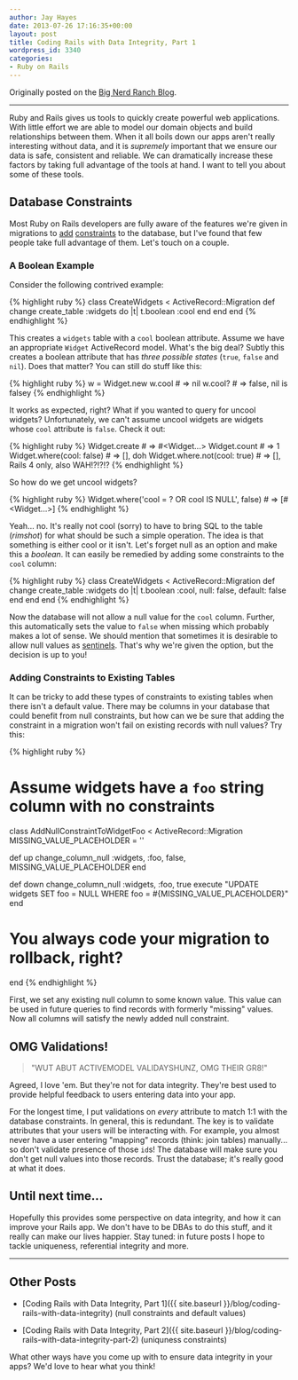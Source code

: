 ```yaml
---
author: Jay Hayes
date: 2013-07-26 17:16:35+00:00
layout: post
title: Coding Rails with Data Integrity, Part 1
wordpress_id: 3340
categories:
- Ruby on Rails
---
```


Originally posted on the [Big Nerd Ranch Blog](http://www.bignerdranch.com/blog/coding-rails-with-data-integrity).

---

Ruby and Rails gives us tools to quickly create powerful web applications. With little effort we are able to model our domain objects and build relationships between them. When it all boils down our apps aren't really interesting without data, and it is _supremely_ important that we ensure our data is safe, consistent and reliable. We can dramatically increase these factors by taking full advantage of the tools at hand. I want to tell you about some of these tools.


## Database Constraints


Most Ruby on Rails developers are fully aware of the features we're given in migrations to [add](http://api.rubyonrails.org/classes/ActiveRecord/ConnectionAdapters/TableDefinition.html#method-i-column) [constraints](http://api.rubyonrails.org/classes/ActiveRecord/ConnectionAdapters/SchemaStatements.html#method-i-add_index) to the database, but I've found that few people take full advantage of them. Let's touch on a couple.


### A Boolean Example


Consider the following contrived example:

{% highlight ruby %}
class CreateWidgets < ActiveRecord::Migration
  def change
    create_table :widgets do |t|
      t.boolean :cool
    end
  end
end
{% endhighlight %}


This creates a `widgets` table with a `cool` boolean attribute. Assume we have an appropriate `Widget` ActiveRecord model. What's the big deal? Subtly this creates a boolean attribute that has _three possible states_ (`true`, `false` and `nil`). Does that matter? You can still do stuff like this:


{% highlight ruby %}
w = Widget.new
w.cool  # => nil
w.cool? # => false, nil is falsey
{% endhighlight %}


It works as expected, right? What if you wanted to query for uncool widgets? Unfortunately, we can't assume uncool widgets are widgets whose `cool` attribute is `false`. Check it out:


{% highlight ruby %}
Widget.create                # => #<Widget...>
Widget.count                 # => 1
Widget.where(cool: false)    # => [], doh
Widget.where.not(cool: true) # => [], Rails 4 only, also WAH!?!?!?
{% endhighlight %}


So how do we get uncool widgets?


{% highlight ruby %}
Widget.where('cool = ? OR cool IS NULL', false) # => [#<Widget...>]
{% endhighlight %}


Yeah... no. It's really not cool (sorry) to have to bring SQL to the table (*rimshot*) for what should be such a simple operation. The idea is that something is either cool or it isn't. Let's forget null as an option and make this a _boolean_. It can easily be remedied by adding some constraints to the `cool` column:


{% highlight ruby %}
class CreateWidgets < ActiveRecord::Migration
  def change
    create_table :widgets do |t|
      t.boolean :cool, null: false, default: false
    end
  end
end
{% endhighlight %}


Now the database will not allow a null value for the `cool` column. Further, this automatically sets the value to `false` when missing which probably makes a lot of sense. We should mention that sometimes it is desirable to allow null values as [sentinels](http://en.wikipedia.org/wiki/Sentinel_value). That's why we're given the option, but the decision is up to you!


### Adding Constraints to Existing Tables


It can be tricky to add these types of constraints to existing tables when there isn't a default value. There may be columns in your database that could benefit from null constraints, but how can we be sure that adding the constraint in a migration won't fail on existing records with null values? Try this:

{% highlight ruby %}
# Assume widgets have a `foo` string column with no constraints
class AddNullConstraintToWidgetFoo < ActiveRecord::Migration
  MISSING_VALUE_PLACEHOLDER = '<missing>'

  def up
    change_column_null :widgets, :foo, false, MISSING_VALUE_PLACEHOLDER
  end

  def down
    change_column_null :widgets, :foo, true
    execute "UPDATE widgets SET foo = NULL WHERE foo = #{MISSING_VALUE_PLACEHOLDER}"
  end
  # You always code your migration to rollback, right?
end
{% endhighlight %}


First, we set any existing null column to some known value. This value can be used in future queries to find records with formerly "missing" values. Now all columns will satisfy the newly added null constraint.


## OMG Validations!




> "WUT ABUT ACTIVEMODEL VALIDAYSHUNZ, OMG THEIR GR8!"


Agreed, I love 'em. But they're not for data integrity. They're best used to provide helpful feedback to users entering data into your app.

For the longest time, I put validations on _every_ attribute to match 1:1 with the database constraints. In general, this is redundant. The key is to validate attributes that your users will be interacting with. For example, you almost never have a user entering "mapping" records (think: join tables) manually... so don't validate presence of those `id`s! The database will make sure you don't get null values into those records. Trust the database; it's really good at what it does.



## Until next time...


Hopefully this provides some perspective on data integrity, and how it can improve your Rails app. We don't have to be DBAs to do this stuff, and it really can make our lives happier. Stay tuned: in future posts I hope to tackle uniqueness, referential integrity and more.



* * *





## Other Posts






  * [Coding Rails with Data Integrity, Part 1]({{ site.baseurl }}/blog/coding-rails-with-data-integrity) (null constraints and default values)


  * [Coding Rails with Data Integrity, Part 2]({{ site.baseurl }}/blog/coding-rails-with-data-integrity-part-2) (uniquness constraints)



What other ways have you come up with to ensure data integrity in your apps? We'd love to hear what you think!
